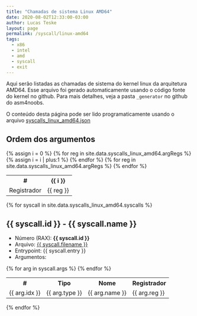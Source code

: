 ```yaml
---
title: "Chamadas de sistema Linux AMD64"
date: 2020-08-02T12:33:00-03:00
author: Lucas Teske
layout: page
permalink: /syscall/linux-amd64
tags:
  - x86
  - intel
  - amd
  - syscall
  - exit
---
```


Aqui serão listadas as chamadas de sistema do kernel linux da arquitetura AMD64. Esse arquivo foi gerado automaticamente usando o código fonte do kernel no github. Para mais detalhes, veja a pasta `_generator` no github do asm4noobs.

O conteúdo desta página pode ser lido programaticamente usando o arquivo [syscalls_linux_amd64.json](/syscalls_linux_amd64.json)

## Ordem dos argumentos

<table>
	<tr>
		<th>#</th>
		{% assign i = 0 %}
		{% for reg in site.data.syscalls_linux_amd64.argRegs %}
		<th> {{ i }}</th>
    	{% assign i = i | plus:1 %}
		{% endfor %}
	</tr>
	<tr>
		<td>Registrador</td>
		{% for reg in site.data.syscalls_linux_amd64.argRegs %}
		<td> {{ reg }}</td>
		{% endfor %}
	</tr>
</table>

{% for syscall in site.data.syscalls_linux_amd64.syscalls %}

<div id="syscall_{{ syscall.id }}">

<h2> {{ syscall.id }} - {{ syscall.name }} </h2>

<ul>
	<li>Número (RAX): <b>{{ syscall.id }}</b></li>
	<li>Arquivo: <a href="https://git.kernel.org/cgit/linux/kernel/git/torvalds/linux.git/tree/{{ syscall.filename }}">{{ syscall.filename }}</a></li>
	<li>Entrypoint: {{ syscall.entry }}</li>
	<li>Argumentos:</li>
</ul>

<table>
	<tr>
		<th>#</th>
		<th>Tipo</th>
		<th>Nome</th>
		<th>Registrador</th>
	</tr>
	{% for arg in syscall.args %}
	<tr>
		<td>{{ arg.idx }}</td>
		<td>{{ arg.type }}</td>
		<td>{{ arg.name }}</td>
		<td>{{ arg.reg }}</td>
	</tr>
	{% endfor %}
</table>
</div>
{% endfor %}

